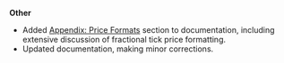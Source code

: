 **Other**

* Added [Appendix: Price Formats](https://docs.barchart.com/marketdata-api-js/#/content/appendices/price_formats) section to documentation, including extensive discussion of fractional tick price formatting.
* Updated documentation, making minor corrections.